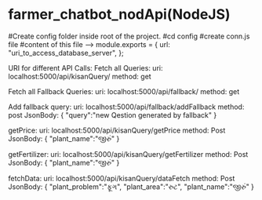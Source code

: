 # farmer_chatbot_nodApi(NodeJS)

#Create config folder inside root of the project.
#cd config
#create conn.js file
#content of this file -->
module.exports = {
    url: "uri_to_access_database_server",
};

URI for different API Calls:
Fetch all Queries: 
uri:	localhost:5000/api/kisanQuery/
method: get

Fetch all Fallback Queries:
uri:	localhost:5000/api/fallback/
method:	get

Add fallback query:
uri:	localhost:5000/api/fallback/addFallback
method: post
JsonBody:
{
	"query":"new Qestion generated by fallback"
}

getPrice:
uri:	localhost:5000/api/kisanQuery/getPrice
method:	Post
JsonBody:
{
	"plant_name":"જીરું"
}

getFertilizer:
uri:	localhost:5000/api/kisanQuery/getFertilizer
method: Post
JsonBody:
{
	"plant_name":"જીરું"
}

fetchData:
uri:	localhost:5000/api/kisanQuery/dataFetch
method: Post
JsonBody:
{
	"plant_problem":"ફૂગ",
	"plant_area":"રુટ",
	"plant_name":"જીરું"
}
